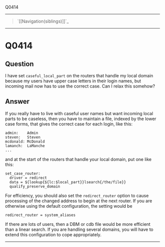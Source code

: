 Q0414

* * * * *

> \`[[Navigation(siblings)]]\`\_

* * * * *

Q0414
=====

Question
--------

I have set `caseful_local_part` on the routers that handle my local
domain because my users have upper case letters in their login names,
but incoming mail now has to use the correct case. Can I relax this
somehow?

Answer
------

If you really have to live with caseful user names but want incoming
local parts to be caseless, then you have to maintain a file, indexed by
the lower case forms, that gives the correct case for each login, like
this:

    admin:    Admin
    steven:   Steven
    mcdonald: McDonald
    lamanch:  LaManche
    ...

and at the start of the routers that handle your local domain, put one
like this:

    set_case_router:
      driver = redirect
      data = ${lookup{${lc:$local_part}}lsearch{/the/file}}
      qualify_preserve_domain

For efficiency, you should also set the `redirect_router` option to
cause processing of the changed address to begin at the next router. If
you are otherwise using the default configuration, the setting would be

    redirect_router = system_aliases

If there are lots of users, then a DBM or cdb file would be more
efficient than a linear search. If you are handling several domains, you
will have to extend this configuration to cope appropriately.

* * * * *
